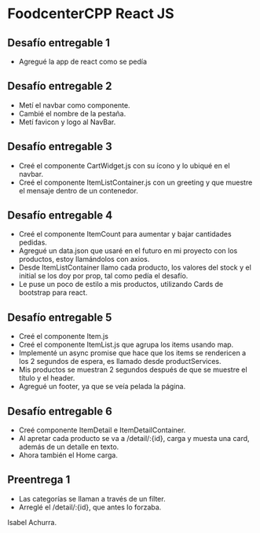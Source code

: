 # FoodcenterCPP React JS

## Desafío entregable 1

- Agregué la app de react como se pedía

## Desafío entregable 2

- Metí el navbar como componente.
- Cambié el nombre de la pestaña.
- Metí favicon y logo al NavBar.

## Desafío entregable 3

- Creé el componente CartWidget.js con su ícono y lo ubiqué en el navbar.
- Creé el componente ItemListContainer.js con un greeting y que muestre el mensaje dentro de un contenedor.

## Desafío entregable 4

- Creé el componente ItemCount para aumentar y bajar cantidades pedidas.
- Agregué un data.json que usaré en el futuro en mi proyecto con los productos, estoy llamándolos con axios.
- Desde ItemListContainer llamo cada producto, los valores del stock y el initial se los doy por prop, tal como pedía el desafío.
- Le puse un poco de estilo a mis productos, utilizando Cards de bootstrap para react.

## Desafío entregable 5

- Creé el componente Item.js
- Creé el componente ItemList.js que agrupa los items usando map.
- Implementé un async promise que hace que los items se rendericen a los 2 segundos de espera, es llamado desde productServices.
- Mis productos se muestran 2 segundos después de que se muestre el título y el header.
- Agregué un footer, ya que se veía pelada la página.

## Desafío entregable 6

- Creé componente ItemDetail e ItemDetailContainer.
- Al apretar cada producto se va a /detail/:{id}, carga y muesta una card, además de un detalle en texto.
- Ahora también el Home carga.

## Preentrega 1

- Las categorías se llaman a través de un filter.
- Arreglé el /detail/:{id}, que antes lo forzaba.

Isabel Achurra.

<!-- # Getting Started with Create React App

This project was bootstrapped with [Create React App](https://github.com/facebook/create-react-app).

## Available Scripts

In the project directory, you can run:

### `npm start`

Runs the app in the development mode.\
Open [http://localhost:3000](http://localhost:3000) to view it in your browser.

The page will reload when you make changes.\
You may also see any lint errors in the console.

### `npm test`

Launches the test runner in the interactive watch mode.\
See the section about [running tests](https://facebook.github.io/create-react-app/docs/running-tests) for more information.

### `npm run build`

Builds the app for production to the `build` folder.\
It correctly bundles React in production mode and optimizes the build for the best performance.

The build is minified and the filenames include the hashes.\
Your app is ready to be deployed!

See the section about [deployment](https://facebook.github.io/create-react-app/docs/deployment) for more information.

### `npm run eject`

**Note: this is a one-way operation. Once you `eject`, you can't go back!**

If you aren't satisfied with the build tool and configuration choices, you can `eject` at any time. This command will remove the single build dependency from your project.

Instead, it will copy all the configuration files and the transitive dependencies (webpack, Babel, ESLint, etc) right into your project so you have full control over them. All of the commands except `eject` will still work, but they will point to the copied scripts so you can tweak them. At this point you're on your own.

You don't have to ever use `eject`. The curated feature set is suitable for small and middle deployments, and you shouldn't feel obligated to use this feature. However we understand that this tool wouldn't be useful if you couldn't customize it when you are ready for it.

## Learn More

You can learn more in the [Create React App documentation](https://facebook.github.io/create-react-app/docs/getting-started).

To learn React, check out the [React documentation](https://reactjs.org/).

### Code Splitting

This section has moved here: [https://facebook.github.io/create-react-app/docs/code-splitting](https://facebook.github.io/create-react-app/docs/code-splitting)

### Analyzing the Bundle Size

This section has moved here: [https://facebook.github.io/create-react-app/docs/analyzing-the-bundle-size](https://facebook.github.io/create-react-app/docs/analyzing-the-bundle-size)

### Making a Progressive Web App

This section has moved here: [https://facebook.github.io/create-react-app/docs/making-a-progressive-web-app](https://facebook.github.io/create-react-app/docs/making-a-progressive-web-app)

### Advanced Configuration

This section has moved here: [https://facebook.github.io/create-react-app/docs/advanced-configuration](https://facebook.github.io/create-react-app/docs/advanced-configuration)

### Deployment

This section has moved here: [https://facebook.github.io/create-react-app/docs/deployment](https://facebook.github.io/create-react-app/docs/deployment)

### `npm run build` fails to minify

This section has moved here: [https://facebook.github.io/create-react-app/docs/troubleshooting#npm-run-build-fails-to-minify](https://facebook.github.io/create-react-app/docs/troubleshooting#npm-run-build-fails-to-minify) -->
